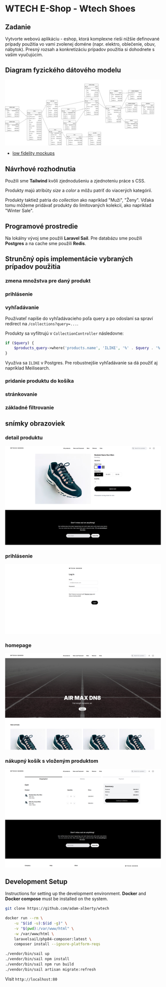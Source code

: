 # WTECH E-Shop - Wtech Shoes

## Zadanie

Vytvorte webovú aplikáciu - eshop, ktorá komplexne rieši nižšie definované prípady použitia vo vami zvolenej doméne (napr. elektro, oblečenie, obuv, nábytok). Presný rozsah a konkretizáciu prípadov použitia si dohodnete s vašim vyučujúcim.

## Diagram fyzického dátového modelu

[![data model](./docs/data_model.png)](./docs/data_model.png)

- [low fidelity mockups](https://www.figma.com/design/aEwQDwwaRpp2uxGbN7WY8G/WTECH-wireframe?node-id=0-1&t=TnCMdlIpoeTeh7sg-1)

## Návrhové rozhodnutia

Použili sme **Tailwind** kvôli zjednodušeniu a zjednoteniu práce s CSS.

Produkty majú atribúty *size* a *color* a môžu patriť do viacerých kategórií.

Produkty taktiež patria do *collection* ako napríklad "Muži", "Ženy". Vďaka tomu môžeme pridávať produkty do limitovaných kolekcií, ako napríklad "Winter Sale".

## Programové prostredie

Na lokálny vývoj sme použili **Laravel Sail**. Pre databázu sme použili **Postgres** a na cache sme použili **Redis**.

## Strunčný opis implementácie vybraných prípadov použitia

### zmena množstva pre daný produkt

### prihlásenie

### vyhľadávanie

Používateľ napíše do vyhľadávacieho poľa query a po odoslaní sa spraví redirect na `/collections?query=...`.

Produkty sa vyfiltrujú v `CollectionController` následovne:

```php
if ($query) {
    $products_query->where('products.name', 'ILIKE', '%' . $query . '%');
}
```

Využíva sa `ILIKE` v Postgres. Pre robustnejšie vyhľadávanie sa dá použiť aj napríklad Meilisearch.

### pridanie produktu do košíka

### stránkovanie

### základné filtrovanie

## snímky obrazoviek

### detail produktu

![Product detail](./docs/screenshots/product-detail.png)

### prihlásenie

![Login](./docs/screenshots/login.png)

### homepage

![Homepage](./docs/screenshots/homepage.png)

### nákupný košík s vloženým produktom

![Cart](./docs/screenshots/cart.png)

## Development Setup

Instructions for setting up the development environment. **Docker** and **Docker compose** must be installed on the system.

```sh
git clone https://github.com/adam-alberty/wtech
```

```sh
docker run --rm \
    -u "$(id -u):$(id -g)" \
    -v "$(pwd):/var/www/html" \
    -w /var/www/html \
    laravelsail/php84-composer:latest \
    composer install --ignore-platform-reqs
```

```sh
./vendor/bin/sail up
./vendor/bin/sail npm install
./vendor/bin/sail npm run build
./vendor/bin/sail artisan migrate:refresh
```

Visit `http://localhost:80`
